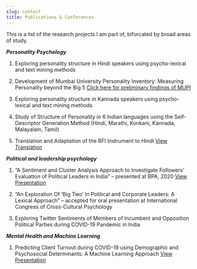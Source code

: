 ```yaml
---
slug: contact
title: Publications & Conferences
---
```


This is a list of the research projects I am part of, bifurcated by broad areas of study. 

_**Personality Psychology**_

1. Exploring personality structure in Hindi speakers using psycho-lexical and text mining methods

2. Development of Mumbai University Personality Inventory: Measuring Personality beyond the Big 5 [Click here for preliminary findings of MUPI](https://drive.google.com/file/d/1HmFq7uoB170Snm--SgApswcBmhHZ4DS0/view?usp=sharing)

3. Exploring personality structure in Kannada speakers using psycho-lexical and text mining methods

4. Study of Structure of Personality in 6 Indian languages using the Self-Descriptor Generation Method (Hindi, Marathi, Konkani, Kannada, Malayalam, Tamil)

5. Translation and Adaptation of the BFI Instrument to Hindi [View Translation](https://drive.google.com/file/d/1550lqvsbXxazszh30-FQSF3eIVUjELxn/view?usp=sharing)


_**Political and leadership psychology**_

1. “A Sentiment and Cluster Analysis Approach to Investigate Followers’ Evaluation of Political Leaders in India” – presented at BPA, 2020 [View Presentation](https://drive.google.com/file/d/1GDVaf1ajXozWbxOeMS4zGsv4g7-sMPHk/view?usp=sharing)

2. “An Exploration Of ‘Big Two’ In Political and Corporate Leaders: A Lexical Approach” – accepted for oral presentation at International Congress of Cross-Cultural Psychology

3. Exploring Twitter Sentiments of Members of Incumbent and Opposition Political Parties during COVID-19 Pandemic in India

_**Mental Health and Machine Learning**_
1. Predicting Client Turnout during COVID-19 using Demographic and Psychosocial Determinants: A Machine Learning Approach [View Presentation](https://drive.google.com/file/d/1Lv3Jqhx2Beo93i_rW3ROo03bU-ZRnOVw/view?usp=sharing)
